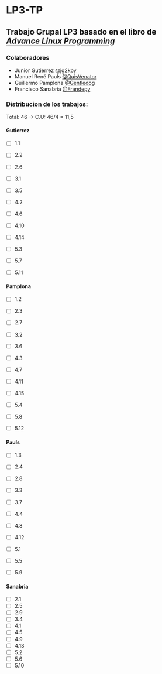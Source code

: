 # LP3-TP
## Trabajo Grupal LP3 basado en el libro de [_Advance Linux Programming_](https://richard.esplins.org/static/downloads/linux_book.pdf)

### Colaboradores
* Junior Gutierrez [@jg2kpy](https://github.com/jg2kpy)
* Manuel René Pauls [@QuisVenator](https://github.com/QuisVenator)
* Guillermo Pamplona [@Gentledog](https://github.com/guigapamplona)
* Francisco Sanabria [@Frandepy](https://github.com/frandepy2)

### Distribucion de los trabajos: 

Total: 46 -> C.U: 46/4 = 11,5

#### Gutierrez
 - [ ] 1.1
 - [ ] 2.2
 - [ ] 2.6
 - [ ] 3.1
 - [ ] 3.5
 - [ ] 4.2
 - [ ] 4.6
 - [ ] 4.10
 - [ ] 4.14
 - [ ] 5.3
 - [ ] 5.7
 - [ ] 5.11


#### Pamplona
 - [ ] 1.2
 - [ ] 2.3
 - [ ] 2.7
 - [ ] 3.2
 - [ ] 3.6
 - [ ] 4.3
 - [ ] 4.7
 - [ ] 4.11
 - [ ] 4.15
 - [ ] 5.4
 - [ ] 5.8
 - [ ] 5.12


#### Pauls
 - [ ] 1.3
 - [ ] 2.4
 - [ ] 2.8
 - [ ] 3.3
 - [ ] 3.7
 - [ ] 4.4
 - [ ] 4.8
 - [ ] 4.12
 - [ ] 5.1
 - [ ] 5.5
 - [ ] 5.9


#### Sanabria
 - [ ] 2.1
 - [ ] 2.5
 - [ ] 2.9
 - [ ] 3.4
 - [ ] 4.1
 - [ ] 4.5
 - [ ] 4.9
 - [ ] 4.13
 - [ ] 5.2
 - [ ] 5.6
 - [ ] 5.10
